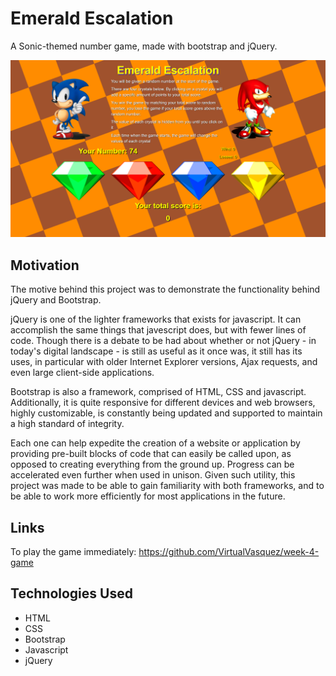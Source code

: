 # Emerald Escalation

A Sonic-themed number game, made with bootstrap and jQuery. 

![screenshot.png](assets/images/screenshot.png "The game in full display.")

## Motivation

The motive behind this project was to demonstrate the functionality behind jQuery and Bootstrap. 

jQuery is one of the lighter frameworks that exists for javascript. It can accomplish the same things that javescript does, but with fewer lines of code. Though there is a debate to be had about whether or not jQuery - in today's digital landscape - is still as useful as it once was, it still has its uses, in particular with older Internet Explorer versions, Ajax requests, and even large client-side applications.

Bootstrap is also a framework, comprised of HTML, CSS and javascript. Additionally, it is quite responsive for different devices and web browsers, highly customizable, is constantly being updated and supported to maintain a high standard of integrity.

Each one can help expedite the creation of a website or application by providing pre-built blocks of code that can easily be called upon, as opposed to creating everything from the ground up. Progress can be accelerated even further when used in unison. Given such utility, this project was made to be able to gain familiarity with both frameworks, and to be able to work more efficiently for most applications in the future. 

## Links

To play the game immediately: https://github.com/VirtualVasquez/week-4-game

## Technologies Used

* HTML
* CSS
* Bootstrap
* Javascript
* jQuery


